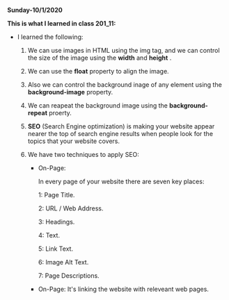 **Sunday-10/1/2020**

**This is what I learned in class 201_11:**

* I learned the following:

    1. We can use images in HTML using the img tag, and we can control the size of the image using the **width** and **height** .

    2. We can use the **float** property to align the image.

    3. Also we can control the background inage of any element using the **background-image** property.

    4. We can reapeat the background image using the **background-repeat** proerty.

    5. **SEO** (Search Engine optimization) is making your website appear nearer
    the top of search engine results
    when people look for the topics
    that your website covers. 

    6. We have two techniques to apply SEO:

        - On-Page:

            In every page of your website there are seven key places:

            1: Page Title.
            
            2: URL / Web Address.

            3: Headings.

            4: Text.

            5: Link Text.

            6: Image Alt Text.

            7: Page Descriptions.

        - On-Page:
        It's linking the website with releveant web pages.

